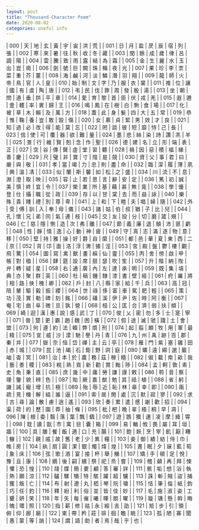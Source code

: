 ```yaml
---
layout: post
title: "Thousand-Character Poem"
date: 2020-08-02
categories: useful info
---
```



| 000 | 天 | 地 | 玄 | 黃 | 宇 | 宙 | 洪 | 荒 |
| 001 | 日 | 月 | 盈 | 昃 | 辰 | 宿 | 列 | 張 |
| 002 | 寒 | 來 | 暑 | 往 | 秋 | 收 | 冬 | 藏 |
| 003 | 閏 | 餘 | 成 | 歲 | 律 | 呂 | 調 | 陽 |
| 004 | 雲 | 騰 | 致 | 雨 | 露 | 結 | 為 | 霜 |
| 005 | 金 | 生 | 麗 | 水 | 玉 | 出 | 崑 | 崗 |
| 006 | 劍 | 號 | 巨 | 闕 | 珠 | 稱 | 夜 | 光 |
| 007 | 果 | 珍 | 李 | 柰 | 菜 | 重 | 芥 | 薑 |
| 008 | 海 | 鹹 | 河 | 淡 | 鱗 | 潛 | 羽 | 翔 |
| 009 | 龍 | 師 | 火 | 帝 | 鳥 | 官 | 人 | 皇 |
| 010 | 始 | 制 | 文 | 字 | 乃 | 服 | 衣 | 裳 |
| 011 | 推 | 位 | 讓 | 國 | 有 | 虞 | 陶 | 唐 |
| 012 | 弔 | 民 | 伐 | 罪 | 周 | 發 | 殷 | 湯 |
| 013 | 坐 | 朝 | 問 | 道 | 垂 | 拱 | 平 | 章 |
| 014 | 愛 | 育 | 黎 | 首 | 臣 | 伏 | 戎 | 羌 |
| 015 | 遐 | 邇 | 壹 | 體 | 率 | 賓 | 歸 | 王 |
| 016 | 鳴 | 鳳 | 在 | 樹 | 白 | 駒 | 食 | 場 |
| 017 | 化 | 被 | 草 | 木 | 賴 | 及 | 萬 | 方 |
| 018 | 蓋 | 此 | 身 | 髮 | 四 | 大 | 五 | 常 |
| 019 | 恭 | 惟 | 鞠 | 養 | 豈 | 敢 | 毀 | 傷 |
| 020 | 女 | 慕 | 貞 | 絜 | 男 | 效 | 才 | 良 |
| 021 | 知 | 過 | 必 | 改 | 得 | 能 | 莫 | 忘 |
| 022 | 罔 | 談 | 彼 | 短 | 靡 | 恃 | 己 | 長 |
| 023 | 信 | 使 | 可 | 覆 | 器 | 欲 | 難 | 量 |
| 024 | 墨 | 悲 | 絲 | 染 | 詩 | 讚 | 羔 | 羊 |
| 025 | 景 | 行 | 維 | 賢 | 剋 | 念 | 作 | 聖 |
| 026 | 德 | 建 | 名 | 立 | 形 | 端 | 表 | 正 |
| 027 | 空 | 谷 | 傳 | 聲 | 虛 | 堂 | 習 | 聽 |
| 028 | 禍 | 因 | 惡 | 積 | 福 | 緣 | 善 | 慶 |
| 029 | 尺 | 璧 | 非 | 寶 | 寸 | 陰 | 是 | 競 |
| 030 | 資 | 父 | 事 | 君 | 曰 | 嚴 | 與 | 敬 |
| 031 | 孝 | 當 | 竭 | 力 | 忠 | 則 | 盡 | 命 |
| 032 | 臨 | 深 | 履 | 薄 | 夙 | 興 | 溫 | 凊 |
| 033 | 似 | 蘭 | 斯 | 馨 | 如 | 松 | 之 | 盛 |
| 034 | 川 | 流 | 不 | 息 | 淵 | 澄 | 取 | 映 |
| 035 | 容 | 止 | 若 | 思 | 言 | 辭 | 安 | 定 |
| 036 | 篤 | 初 | 誠 | 美 | 慎 | 終 | 宜 | 令 |
| 037 | 榮 | 業 | 所 | 基 | 藉 | 甚 | 無 | 竟 |
| 038 | 學 | 優 | 登 | 仕 | 攝 | 職 | 從 | 政 |
| 039 | 存 | 以 | 甘 | 棠 | 去 | 而 | 益 | 詠 |
| 040 | 樂 | 殊 | 貴 | 賤 | 禮 | 別 | 尊 | 卑 |
| 041 | 上 | 和 | 下 | 睦 | 夫 | 唱 | 婦 | 隨 |
| 042 | 外 | 受 | 傅 | 訓 | 入 | 奉 | 母 | 儀 |
| 043 | 諸 | 姑 | 伯 | 叔 | 猶 | 子 | 比 | 兒 |
| 044 | 孔 | 懷 | 兄 | 弟 | 同 | 氣 | 連 | 枝 |
| 045 | 交 | 友 | 投 | 分 | 切 | 磨 | 箴 | 規 |
| 046 | 仁 | 慈 | 隱 | 惻 | 造 | 次 | 弗 | 離 |
| 047 | 節 | 義 | 廉 | 退 | 顛 | 沛 | 匪 | 虧 |
| 048 | 性 | 靜 | 情 | 逸 | 心 | 動 | 神 | 疲 |
| 049 | 守 | 真 | 志 | 滿 | 逐 | 物 | 意 | 移 |
| 050 | 堅 | 持 | 雅 | 操 | 好 | 爵 | 自 | 縻 |
| 051 | 都 | 邑 | 華 | 夏 | 東 | 西 | 二 | 京 |
| 052 | 背 | 邙 | 面 | 洛 | 浮 | 渭 | 據 | 涇 |
| 053 | 宮 | 殿 | 盤 | 鬱 | 樓 | 觀 | 飛 | 驚 |
| 054 | 圖 | 寫 | 禽 | 獸 | 畫 | 綵 | 仙 | 靈 |
| 055 | 丙 | 舍 | 傍 | 啟 | 甲 | 帳 | 對 | 楹 |
| 056 | 肆 | 筵 | 設 | 席 | 鼓 | 瑟 | 吹 | 笙 |
| 057 | 升 | 階 | 納 | 陛 | 弁 | 轉 | 疑 | 星 |
| 058 | 右 | 通 | 廣 | 內 | 左 | 達 | 承 | 明 |
| 059 | 既 | 集 | 墳 | 典 | 亦 | 聚 | 群 | 英 |
| 060 | 杜 | 稿 | 鍾 | 隸 | 漆 | 書 | 壁 | 經 |
| 061 | 府 | 羅 | 將 | 相 | 路 | 俠 | 槐 | 卿 |
| 062 | 戶 | 封 | 八 | 縣 | 家 | 給 | 千 | 兵 |
| 063 | 高 | 冠 | 陪 | 輦 | 驅 | 轂 | 振 | 纓 |
| 064 | 世 | 祿 | 侈 | 富 | 車 | 駕 | 肥 | 輕 |
| 065 | 策 | 功 | 茂 | 實 | 勒 | 碑 | 刻 | 銘 |
| 066 | 磻 | 溪 | 伊 | 尹 | 佐 | 時 | 阿 | 衡 |
| 067 | 奄 | 宅 | 曲 | 阜 | 微 | 旦 | 孰 | 營 |
| 068 | 桓 | 公 | 匡 | 合 | 濟 | 弱 | 扶 | 傾 |
| 069 | 綺 | 迴 | 漢 | 惠 | 說 | 感 | 武 | 丁 |
| 070 | 俊 | 乂 | 密 | 勿 | 多 | 士 | 寔 | 寧 |
| 071 | 晉 | 楚 | 更 | 霸 | 趙 | 魏 | 困 | 橫 |
| 072 | 假 | 途 | 滅 | 虢 | 踐 | 土 | 會 | 盟 |
| 073 | 何 | 遵 | 約 | 法 | 韓 | 弊 | 煩 | 刑 |
| 074 | 起 | 翦 | 頗 | 牧 | 用 | 軍 | 最 | 精 |
| 075 | 宣 | 威 | 沙 | 漠 | 馳 | 譽 | 丹 | 青 |
| 076 | 九 | 州 | 禹 | 跡 | 百 | 郡 | 秦 | 并 |
| 077 | 嶽 | 宗 | 恒 | 岱 | 禪 | 主 | 云 | 亭 |
| 078 | 雁 | 門 | 紫 | 塞 | 雞 | 田 | 赤 | 城 |
| 079 | 昆 | 池 | 碣 | 石 | 鉅 | 野 | 洞 | 庭 |
| 080 | 曠 | 遠 | 綿 | 邈 | 巖 | 岫 | 杳 | 冥 |
| 081 | 治 | 本 | 於 | 農 | 務 | 茲 | 稼 | 穡 |
| 082 | 俶 | 載 | 南 | 畝 | 我 | 藝 | 黍 | 稷 |
| 083 | 稅 | 熟 | 貢 | 新 | 勸 | 賞 | 黜 | 陟 |
| 084 | 孟 | 軻 | 敦 | 素 | 史 | 魚 | 秉 | 直 |
| 085 | 庶 | 幾 | 中 | 庸 | 勞 | 謙 | 謹 | 敕 |
| 086 | 聆 | 音 | 察 | 理 | 鑒 | 貌 | 辨 | 色 |
| 087 | 貽 | 厥 | 嘉 | 猷 | 勉 | 其 | 祗 | 植 |
| 088 | 省 | 躬 | 譏 | 誡 | 寵 | 增 | 抗 | 極 |
| 089 | 殆 | 辱 | 近 | 恥 | 林 | 皋 | 幸 | 即 |
| 090 | 兩 | 疏 | 見 | 機 | 解 | 組 | 誰 | 逼 |
| 091 | 索 | 居 | 閒 | 處 | 沉 | 默 | 寂 | 寥 |
| 092 | 求 | 古 | 尋 | 論 | 散 | 慮 | 逍 | 遙 |
| 093 | 欣 | 奏 | 累 | 遣 | 慼 | 謝 | 歡 | 招 |
| 094 | 渠 | 荷 | 的 | 歷 | 園 | 莽 | 抽 | 條 |
| 095 | 枇 | 杷 | 晚 | 翠 | 梧 | 桐 | 早 | 凋 |
| 096 | 陳 | 根 | 委 | 翳 | 落 | 葉 | 飄 | 颻 |
| 097 | 遊 | 鵾 | 獨 | 運 | 凌 | 摩 | 絳 | 霄 |
| 098 | 耽 | 讀 | 翫 | 市 | 寓 | 目 | 囊 | 箱 |
| 099 | 易 | 輶 | 攸 | 畏 | 屬 | 耳 | 垣 | 牆 |
| 100 | 具 | 膳 | 餐 | 飯 | 適 | 口 | 充 | 腸 |
| 101 | 飽 | 飫 | 烹 | 宰 | 飢 | 厭 | 糟 | 糠 |
| 102 | 親 | 戚 | 故 | 舊 | 老 | 少 | 異 | 糧 |
| 103 | 妾 | 御 | 績 | 紡 | 侍 | 巾 | 帷 | 房 |
| 104 | 紈 | 扇 | 圓 | 潔 | 銀 | 燭 | 煒 | 煌 |
| 105 | 晝 | 眠 | 夕 | 寐 | 藍 | 筍 | 象 | 床 |
| 106 | 弦 | 歌 | 酒 | 宴 | 接 | 杯 | 舉 | 觴 |
| 107 | 矯 | 手 | 頓 | 足 | 悅 | 豫 | 且 | 康 |
| 108 | 嫡 | 後 | 嗣 | 續 | 祭 | 祀 | 烝 | 嘗 |
| 109 | 稽 | 顙 | 再 | 拜 | 悚 | 懼 | 恐 | 惶 |
| 110 | 牋 | 牒 | 簡 | 要 | 顧 | 答 | 審 | 詳 |
| 111 | 骸 | 垢 | 想 | 浴 | 執 | 熱 | 願 | 涼 |
| 112 | 驢 | 騾 | 犢 | 特 | 駭 | 躍 | 超 | 驤 |
| 113 | 誅 | 斬 | 賊 | 盜 | 捕 | 獲 | 叛 | 亡 |
| 114 | 布 | 射 | 遼 | 丸 | 嵇 | 琴 | 阮 | 嘯 |
| 115 | 恬 | 筆 | 倫 | 紙 | 鈞 | 巧 | 任 | 釣 |
| 116 | 釋 | 紛 | 利 | 俗 | 並 | 皆 | 佳 | 妙 |
| 117 | 毛 | 施 | 淑 | 姿 | 工 | 顰 | 妍 | 笑 |
| 118 | 年 | 矢 | 每 | 催 | 曦 | 暉 | 朗 | 曜 |
| 119 | 璇 | 璣 | 懸 | 斡 | 晦 | 魄 | 環 | 照 |
| 120 | 指 | 薪 | 修 | 祜 | 永 | 綏 | 吉 | 劭 |
| 121 | 矩 | 步 | 引 | 領 | 俯 | 仰 | 廊 | 廟 |
| 122 | 束 | 帶 | 矜 | 莊 | 徘 | 徊 | 瞻 | 眺 |
| 123 | 孤 | 陋 | 寡 | 聞 | 愚 | 蒙 | 等 | 誚 |
| 124 | 謂 | 語 | 助 | 者 | 焉 | 哉 | 乎 | 也 |